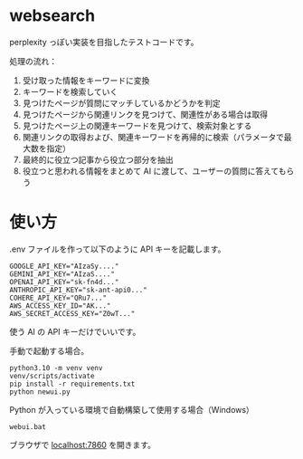 # websearch

perplexity っぽい実装を目指したテストコードです。

処理の流れ：

1. 受け取った情報をキーワードに変換
2. キーワードを検索していく
3. 見つけたページが質問にマッチしているかどうかを判定
4. 見つけたページから関連リンクを見つけて、関連性がある場合は取得
5. 見つけたページ上の関連キーワードを見つけて、検索対象とする
6. 関連リンクの取得および、関連キーワードを再帰的に検索（パラメータで最大数を指定）
7. 最終的に役立つ記事から役立つ部分を抽出
8. 役立つと思われる情報をまとめて AI に渡して、ユーザーの質問に答えてもらう

# 使い方
.env ファイルを作って以下のように API キーを記載します。

    GOOGLE_API_KEY="AIzaSy...."
    GEMINI_API_KEY="AIzaS...."
    OPENAI_API_KEY="sk-fn4d..."
    ANTHROPIC_API_KEY="sk-ant-api0..."
    COHERE_API_KEY="QRu7..."
    AWS_ACCESS_KEY_ID="AK..."
    AWS_SECRET_ACCESS_KEY="Z0wT..."

使う AI の API キーだけでいいです。

手動で起動する場合。

    python3.10 -m venv venv
    venv/scripts/activate
    pip install -r requirements.txt
    python newui.py

Python が入っている環境で自動構築して使用する場合（Windows）

    webui.bat

ブラウザで [localhost:7860](http://localhost:7860/) を開きます。
